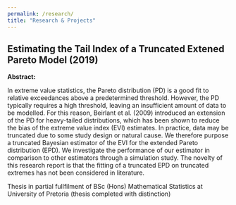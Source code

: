 ```yaml
---
permalink: /research/
title: "Research & Projects"
---
```


## Estimating the Tail Index of a Truncated Extened Pareto Model (2019)

**Abstract:**

In extreme value statistics, the Pareto distribution (PD) is a good fit to relative exceedances
above a predetermined threshold. However, the PD typically requires a high threshold, leaving an
insufficient amount of data to be modelled. For this reason, Beirlant et al. (2009) introduced an
extension of the PD for heavy-tailed distributions, which has been shown to reduce the bias of the
extreme value index (EVI) estimates. In practice, data may be truncated due to some study design
or natural cause. We therefore purpose a truncated Bayesian estimator of the EVI for the extended
Pareto distribution (EPD). We investigate the performance of our estimator in comparison to other
estimators through a simulation study. The novelty of this research report is that the fitting of a
truncated EPD on truncated extremes has not been considered in literature. 

Thesis in partial fullfilment of BSc (Hons) Mathematical Statistics at University of Pretoria (thesis completed with distinction)

